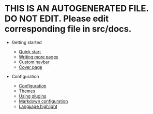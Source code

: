 # THIS IS AN AUTOGENERATED FILE. DO NOT EDIT. Please edit corresponding file in src/docs.
*   Getting started

    *   [Quick start](quickstart.md)
    *   [Writing more pages](more-pages.md)
    *   [Custom navbar](custom-navbar.md)
    *   [Cover page](cover.md)

*   Configuration
    *   [Configuration](configuration.md)
    *   [Themes](themes.md)
    *   [Using plugins](plugins.md)
    *   [Markdown configuration](markdown.md)
    *   [Language highlight](language-highlight.md)

